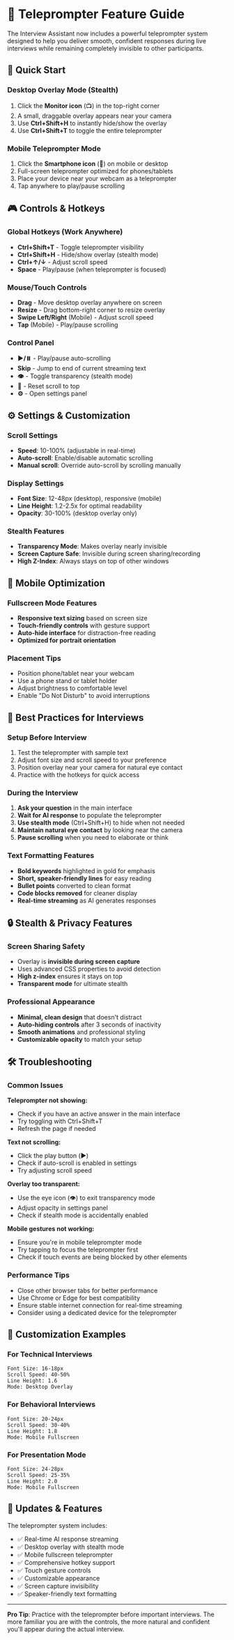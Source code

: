 # 🎯 Teleprompter Feature Guide

The Interview Assistant now includes a powerful teleprompter system designed to help you deliver smooth, confident responses during live interviews while remaining completely invisible to other participants.

## 🚀 Quick Start

### Desktop Overlay Mode (Stealth)
1. Click the **Monitor icon** (📺) in the top-right corner
2. A small, draggable overlay appears near your camera
3. Use **Ctrl+Shift+H** to instantly hide/show the overlay
4. Use **Ctrl+Shift+T** to toggle the entire teleprompter

### Mobile Teleprompter Mode
1. Click the **Smartphone icon** (📱) on mobile or desktop
2. Full-screen teleprompter optimized for phones/tablets
3. Place your device near your webcam as a teleprompter
4. Tap anywhere to play/pause scrolling

## 🎮 Controls & Hotkeys

### Global Hotkeys (Work Anywhere)
- **Ctrl+Shift+T** - Toggle teleprompter visibility
- **Ctrl+Shift+H** - Hide/show overlay (stealth mode)
- **Ctrl+↑/↓** - Adjust scroll speed
- **Space** - Play/pause (when teleprompter is focused)

### Mouse/Touch Controls
- **Drag** - Move desktop overlay anywhere on screen
- **Resize** - Drag bottom-right corner to resize overlay
- **Swipe Left/Right** (Mobile) - Adjust scroll speed
- **Tap** (Mobile) - Play/pause scrolling

### Control Panel
- **▶️/⏸️** - Play/pause auto-scrolling
- **Skip** - Jump to end of current streaming text
- **👁️** - Toggle transparency (stealth mode)
- **🔄** - Reset scroll to top
- **⚙️** - Open settings panel

## ⚙️ Settings & Customization

### Scroll Settings
- **Speed**: 10-100% (adjustable in real-time)
- **Auto-scroll**: Enable/disable automatic scrolling
- **Manual scroll**: Override auto-scroll by scrolling manually

### Display Settings
- **Font Size**: 12-48px (desktop), responsive (mobile)
- **Line Height**: 1.2-2.5x for optimal readability
- **Opacity**: 30-100% (desktop overlay only)

### Stealth Features
- **Transparency Mode**: Makes overlay nearly invisible
- **Screen Capture Safe**: Invisible during screen sharing/recording
- **High Z-Index**: Always stays on top of other windows

## 📱 Mobile Optimization

### Fullscreen Mode Features
- **Responsive text sizing** based on screen size
- **Touch-friendly controls** with gesture support
- **Auto-hide interface** for distraction-free reading
- **Optimized for portrait orientation**

### Placement Tips
- Position phone/tablet near your webcam
- Use a phone stand or tablet holder
- Adjust brightness to comfortable level
- Enable "Do Not Disturb" to avoid interruptions

## 🎯 Best Practices for Interviews

### Setup Before Interview
1. Test the teleprompter with sample text
2. Adjust font size and scroll speed to your preference
3. Position overlay near your camera for natural eye contact
4. Practice with the hotkeys for quick access

### During the Interview
1. **Ask your question** in the main interface
2. **Wait for AI response** to populate the teleprompter
3. **Use stealth mode** (Ctrl+Shift+H) to hide when not needed
4. **Maintain natural eye contact** by looking near the camera
5. **Pause scrolling** when you need to elaborate or think

### Text Formatting Features
- **Bold keywords** highlighted in gold for emphasis
- **Short, speaker-friendly lines** for easy reading
- **Bullet points** converted to clean format
- **Code blocks removed** for cleaner display
- **Real-time streaming** as AI generates responses

## 🔒 Stealth & Privacy Features

### Screen Sharing Safety
- Overlay is **invisible during screen capture**
- Uses advanced CSS properties to avoid detection
- **High z-index** ensures it stays on top
- **Transparent mode** for ultimate stealth

### Professional Appearance
- **Minimal, clean design** that doesn't distract
- **Auto-hiding controls** after 3 seconds of inactivity
- **Smooth animations** and professional styling
- **Customizable opacity** to match your setup

## 🛠️ Troubleshooting

### Common Issues

**Teleprompter not showing:**
- Check if you have an active answer in the main interface
- Try toggling with Ctrl+Shift+T
- Refresh the page if needed

**Text not scrolling:**
- Click the play button (▶️)
- Check if auto-scroll is enabled in settings
- Try adjusting scroll speed

**Overlay too transparent:**
- Use the eye icon (👁️) to exit transparency mode
- Adjust opacity in settings panel
- Check if stealth mode is accidentally enabled

**Mobile gestures not working:**
- Ensure you're in mobile teleprompter mode
- Try tapping to focus the teleprompter first
- Check if touch events are being blocked by other elements

### Performance Tips
- Close other browser tabs for better performance
- Use Chrome or Edge for best compatibility
- Ensure stable internet connection for real-time streaming
- Consider using a dedicated device for the teleprompter

## 🎨 Customization Examples

### For Technical Interviews
```
Font Size: 16-18px
Scroll Speed: 40-50%
Line Height: 1.6
Mode: Desktop Overlay
```

### For Behavioral Interviews
```
Font Size: 20-24px
Scroll Speed: 30-40%
Line Height: 1.8
Mode: Mobile Fullscreen
```

### For Presentation Mode
```
Font Size: 24-28px
Scroll Speed: 25-35%
Line Height: 2.0
Mode: Mobile Fullscreen
```

## 🔄 Updates & Features

The teleprompter system includes:
- ✅ Real-time AI response streaming
- ✅ Desktop overlay with stealth mode
- ✅ Mobile fullscreen teleprompter
- ✅ Comprehensive hotkey support
- ✅ Touch gesture controls
- ✅ Customizable appearance
- ✅ Screen capture invisibility
- ✅ Speaker-friendly text formatting

---

**Pro Tip**: Practice with the teleprompter before important interviews. The more familiar you are with the controls, the more natural and confident you'll appear during the actual interview.
